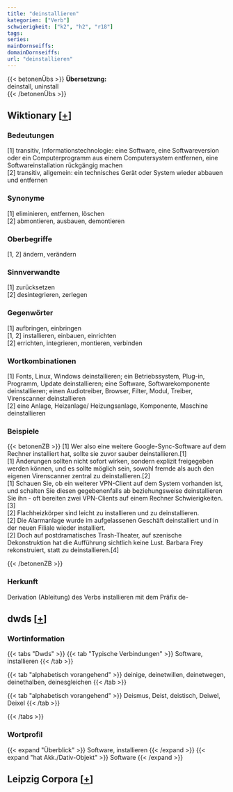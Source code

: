 ```yaml
---
title: "deinstallieren"
kategorien: ["Verb"]
schwierigkeit: ["k2", "h2", "r18"]
tags:
series:
mainDornseiffs:
domainDornseiffs:
url: "deinstallieren"
---
```


{{< betonenÜbs >}}
**Übersetzung:**  
deinstall, uninstall  
{{< /betonenÜbs >}}

## Wiktionary [[+](https://de.wiktionary.org/wiki/deinstallieren)]

### Bedeutungen
[1] transitiv, Informationstechnologie: eine Software, eine Softwareversion oder ein Computerprogramm aus einem Computersystem entfernen, eine Softwareinstallation rückgängig machen  
[2] transitiv, allgemein: ein technisches Gerät oder System wieder abbauen und entfernen  

### Synonyme
[1] eliminieren, entfernen, löschen  
[2] abmontieren, ausbauen, demontieren  

### Oberbegriffe
[1, 2] ändern, verändern  

### Sinnverwandte
[1] zurücksetzen  
[2] desintegrieren, zerlegen  

### Gegenwörter
[1] aufbringen, einbringen  
[1, 2] installieren, einbauen, einrichten  
[2] errichten, integrieren, montieren, verbinden  

### Wortkombinationen
[1] Fonts, Linux, Windows deinstallieren; ein Betriebssystem, Plug-in, Programm, Update deinstallieren; eine Software, Softwarekomponente deinstallieren; einen Audiotreiber, Browser, Filter, Modul, Treiber, Virenscanner deinstallieren  
[2] eine Anlage, Heizanlage/ Heizungsanlage, Komponente, Maschine deinstallieren  

### Beispiele
{{< betonenZB >}}
[1] Wer also eine weitere Google-Sync-Software auf dem Rechner installiert hat, sollte sie zuvor sauber deinstallieren.[1]  
[1] Änderungen sollten nicht sofort wirken, sondern explizit freigegeben werden können, und es sollte möglich sein, sowohl fremde als auch den eigenen Virenscanner zentral zu deinstallieren.[2]  
[1] Schauen Sie, ob ein weiterer VPN-Client auf dem System vorhanden ist, und schalten Sie diesen gegebenenfalls ab beziehungsweise deinstallieren Sie ihn - oft bereiten zwei VPN-Clients auf einem Rechner Schwierigkeiten.[3]  
[2] Flachheizkörper sind leicht zu installieren und zu deinstallieren.  
[2] Die Alarmanlage wurde im aufgelassenen Geschäft deinstalliert und in der neuen Filiale wieder installiert.  
[2] Doch auf postdramatisches Trash-Theater, auf szenische Dekonstruktion hat die Aufführung sichtlich keine Lust. Barbara Frey rekonstruiert, statt zu deinstallieren.[4]  

{{< /betonenZB >}}
### Herkunft
Derivation (Ableitung) des Verbs installieren mit dem Präfix de-  



## dwds [[+](https://www.dwds.de/wb/deinstallieren)]

### Wortinformation
{{< tabs "Dwds" >}}
{{< tab "Typische Verbindungen" >}}
Software, installieren
{{< /tab >}}

{{< tab "alphabetisch vorangehend" >}}
deinige, deinetwillen, deinetwegen, deinethalben, deinesgleichen
{{< /tab >}}

{{< tab "alphabetisch vorangehend" >}}
Deismus, Deist, deistisch, Deiwel, Deixel
{{< /tab >}}

{{< /tabs >}}

### Wortprofil
{{< expand "Überblick" >}} Software, installieren {{< /expand >}}
{{< expand "hat Akk./Dativ-Objekt" >}} Software {{< /expand >}}

## Leipzig Corpora [[+](https://corpora.uni-leipzig.de/en/res?word=deinstallieren&corpusId=deu_newscrawl-public_2018)]

